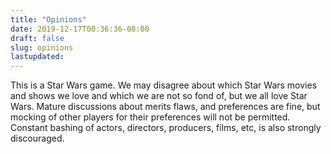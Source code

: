 ```yaml
---
title: "Opinions"
date: 2019-12-17T00:36:36-08:00
draft: false
slug: opinions
lastupdated:
---
```


This is a Star Wars game. We may disagree about which Star Wars movies and shows we love and which we are not so fond of, but we all love Star Wars. Mature discussions about merits flaws, and preferences are fine, but mocking of other players for their preferences will not be permitted. Constant bashing of actors, directors, producers, films, etc, is also strongly discouraged.